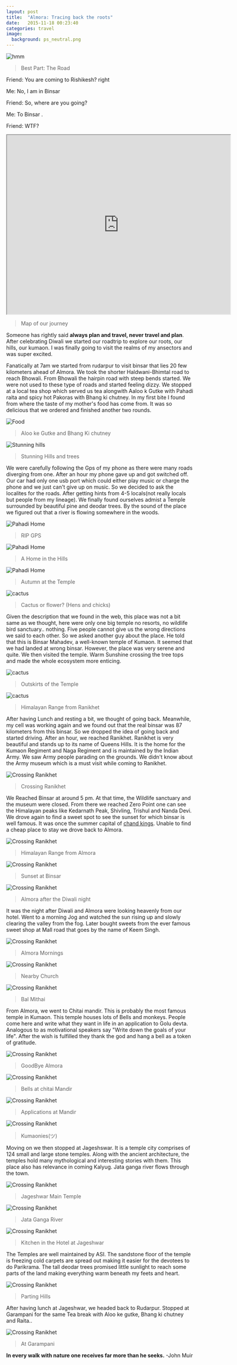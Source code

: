 ```yaml
---
layout: post
title:  "Almora: Tracing back the roots"
date:   2015-11-18 00:23:40
categories: travel
image:
  background: ps_neutral.png
---
```


<img src="http://i.imgur.com/gYWfPjR.jpg" alt="hmm">

>Best Part: The Road

Friend: You are coming to Rishikesh? right

Me: No, I am in Binsar

Friend: So, where are you going?

Me: To Binsar .

Friend: WTF?


<iframe src="https://www.google.com/maps/d/embed?mid=zzaMbFu8Ofc4.kaiF_LEkusIQ" width="600" height="480"></iframe>

>Map of our journey

Someone has rightly said **always plan and travel, never travel and plan**. After celebrating Diwali we started our roadtrip to explore our roots, our hills, our kumaon. I was finally going to visit the realms of my ansectors and was super excited. 

Fanatically at 7am we started from rudarpur to visit binsar that lies 20 few kilometers ahead of Almora. We took the shorter Haldwani-Bhimtal road to reach Bhowali. From Bhowali the hairpin road with steep bends started. We were not used to these type of roads and started feeling dizzy. We stopped at a local tea shop which served us tea alongwith Aaloo k Gutke with Pahadi raita and spicy hot Pakoras with Bhang ki chutney. In my first bite I found from where the taste of my mother's food has come from. It was so delicious that we ordered and finished another two rounds.

<img src="http://i.imgur.com/RiRhO8B.jpg" alt="Food">

>Aloo ke Gutke and Bhang Ki chutney

<img src="http://i.imgur.com/1pZfyuS.jpg" alt="Stunning hills">

>Stunning Hills and trees

We were carefully following the Gps of my phone as there were many roads diverging from one. After an hour my phone gave up and got switched off. Our car had only one usb port which could either play music or charge the phone and we just can't give up on music. So we decided to ask the localites for the roads. After getting hints from 4-5 locals(not really locals but people from my lineage). We finally found ourselves admist a Temple surrounded by beautiful pine and deodar trees. By the sound of the place we figured out that a river is flowing somewhere in the woods.

<img src="http://i.imgur.com/E99A3x3.jpg" alt="Pahadi Home">

>RIP GPS

<img src="http://i.imgur.com/y7uNaMj.jpg" alt="Pahadi Home">

>A Home in the Hills

<img src="http://i.imgur.com/qZRQMjG.jpg" alt="Pahadi Home">

>Autumn at the Temple

<img src="http://i.imgur.com/pZJjzLp.jpg" alt="cactus">

>Cactus or flower? (Hens and chicks)

Given the description that we found in the web, this place was not a bit same as we thought, here were only one big temple no resorts, no wildlife bird sanctuary.. nothing. Five people cannot give us the wrong directions we said to each other. So we asked another guy about the place. He told that this is Binsar Mahadev, a well-known temple of Kumaon. It seemed that we had landed at wrong binsar. However, the place was very serene and quite. We then visited the temple. Warm Sunshine crossing the tree tops and made the whole ecosystem more enticing. 

<img src="http://i.imgur.com/7LyWS1I.jpg" alt="cactus">

>Outskirts of the Temple

<img src="http://i.imgur.com/hBkRbJT.jpg" alt="cactus">

>Himalayan Range from Ranikhet

After having Lunch and resting a bit, we thought of going back. Meanwhile, my cell was working again and we found out that the real binsar was 87 kilometers from this binsar. So we dropped the idea of going back and started driving. After an hour, we reached Ranikhet. Ranikhet is very beautiful and stands up to its name of Queens Hills.    It is the home for the Kumaon Regiment and Naga Regiment and is maintained by the Indian Army. We saw Army people parading on the grounds. We didn't know about the Army museum which is a must visit while coming to Ranikhet.

<img src="http://i.imgur.com/wcjrbVU.jpg" alt="Crossing Ranikhet">

>Crossing Ranikhet

We Reached Binsar at around 5 pm. At that time, the Wildlife sanctuary and the museum were closed. From there we reached Zero Point one can see the Himalayan peaks like Kedarnath Peak, Shivling, Trishul and Nanda Devi.
We drove again to find a sweet spot to see the sunset for which binsar is well famous. It was once the summer capital of <a href="https://en.wikipedia.org/wiki/Chand_kings">chand kings</a>. Unable to find a cheap place to stay we drove back to Almora. 

<img src="http://i.imgur.com/XyAlg0u.jpg" alt="Crossing Ranikhet">

>Himalayan Range from Almora

<img src="http://i.imgur.com/lzBGAfp.jpg" alt="Crossing Ranikhet">

>Sunset at Binsar

<img src="http://i.imgur.com/nj277so.jpg" alt="Crossing Ranikhet">

>Almora after the Diwali night

It was the night after Diwali and Almora were looking heavenly from our hotel. Went to a morning Jog and watched the sun rising up and slowly clearing the valley from the fog. Later bought sweets from the ever famous sweet shop at Mall road that goes by the name of Keem Singh.

<img src="http://i.imgur.com/EpeGKJ7.jpg" alt="Crossing Ranikhet">

>Almora Mornings

<img src="http://i.imgur.com/CbbhwKT.jpg" alt="Crossing Ranikhet">

>Nearby Church

<img src="http://i.imgur.com/VnFijg6.jpg" alt="Crossing Ranikhet">

>Bal Mithai

From Almora, we went to Chitai mandir. This is probably the most famous temple in Kumaon. This temple houses lots of Bells and monkeys. People come here and write what they want in life in an application to Golu devta. Analogous to as motivational speakers say "Write down the goals of your life". After the wish is fulfilled they thank the god and hang a bell as a token of gratitude. 

<img src="http://i.imgur.com/UHvpRWD.jpg" alt="Crossing Ranikhet">

>GoodBye Almora

<img src="http://i.imgur.com/CPy5fdY.jpg" alt="Crossing Ranikhet">

>Bells at chitai Mandir

<img src="http://i.imgur.com/5OwTGm1.jpg" alt="Crossing Ranikhet">

>Applications at Mandir

<img src="http://i.imgur.com/fWqjJ7V.jpg" alt="Crossing Ranikhet">

>Kumaonies(ツ)

Moving on we then stopped at Jageshswar. It is a temple city comprises of 124 small and large stone temples. Along with the ancient architecture, the temples hold many mythological and interesting stories with them. This place also has relevance in coming Kalyug. Jata ganga river flows through the town. 

<img src="http://i.imgur.com/X4JARC3.jpg" alt="Crossing Ranikhet">

>Jageshwar Main Temple

<img src="http://i.imgur.com/sGWH9OU.jpg" alt="Crossing Ranikhet">

>Jata Ganga River

<img src="http://i.imgur.com/CZgH5AA.jpg" alt="Crossing Ranikhet">

>Kitchen in the Hotel at Jageshwar

The Temples are well maintained by ASI. The sandstone floor of the temple is freezing cold carpets are spread out making it easier for the devotees to do Parikrama. The tall deodar trees promised little sunlight to reach some parts of the land making everything warm beneath my feets and heart. 

<img src="http://i.imgur.com/vWxexgj.jpg" alt="Crossing Ranikhet">

>Parting Hills

After having lunch at Jageshwar, we headed back to Rudarpur. Stopped at Garampani for the same Tea break with Aloo ke gutke, Bhang ki chutney and Raita..

<img src="http://i.imgur.com/fGBIuBM.jpg" alt="Crossing Ranikhet">

>At Garampani

**In every walk with nature one receives far more than he seeks.**
-John Muir
